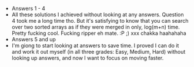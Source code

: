 - Answers 1 - 4
- All these solutions I achieved without looking at any answers. Question 4 took me a long time tho. But it's satisfying to know that you can search over two sorted arrays as if they were merged in only, log(m+n) time. Pretty fucking cool. Fucking ripper eh mate. :P ;) xxx chakka haahahaha
- Answers 5 and up
- I'm giong to start looking at answers to save time. I proved I can do it and work it out myself (in all three grades: Easy, Medium, Hard) without looking up answers, and now I want to focus on moving faster.

